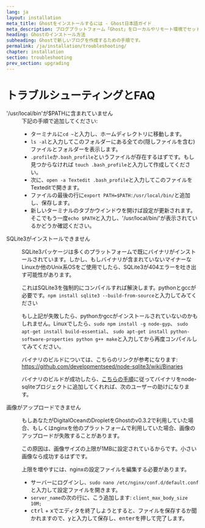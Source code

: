 ```yaml
---
lang: ja
layout: installation
meta_title: Ghostをインストールするには - Ghost日本語ガイド
meta_description: ブログプラットフォーム「Ghost」をローカルやリモート環境でセットアップするための手順です。
heading: Ghostのインストール方法
subheading: Ghostで新しいブログを作成するための手順です。
permalink: /ja/installation/troubleshooting/
chapter: installation
section: troubleshooting
prev_section: upgrading
---
```



# トラブルシューティングとFAQ <a id="troubleshooting"></a>

<dl>
    <dt id="export-path">'/usr/local/bin'が$PATHに含まれていません</dt>
    <dd>下記の手順で追加してください:
        <ul>
            <li>ターミナルに<code>cd ~</code>と入力し、ホームディレクトリに移動します。</li>
            <li><code>ls -al</code>と入力してこのフォルダーにある全ての(隠しファイルを含む)ファイルとフォルダーを表示します。</li>
            <li><code class="path">.profile</code>か<code class="path">.bash_profile</code>というファイルが存在するはずです。もし見つからなければ <code>touch .bash_profile</code>と入力して作成してください。</li>
            <li>次に、<code>open -a Textedit .bash_profile</code>と入力してこのファイルをTexteditで開きます。</li>
            <li>ファイルの最後の行に<code>export PATH=$PATH:/usr/local/bin/</code>と追加し、保存します。</li>
            <li>新しいターミナルのタブかウインドウを開けば設定が更新されます。そこでもう一度<code>echo $PATH</code>と入力し、'/usr/local/bin/'が表示されているかどうか確認ください。</li>
        </ul>
    </dd>
    <dt id="sqlite3-errors">SQLite3がインストールできません</dt>
    <dd>
        <p>SQLite3パッケージは多くのプラットフォームで既にバイナリがインストールされています。しかし、もしバイナリが含まれていないマイナーなLinuxか他のUnix系OSをご使用でしたら、SQLite3が404エラーを吐き出す可能性があります。</p>
        <p>これはSQLite3を強制的にコンパイルすれば解決します。pythonとgccが必要です。<code>npm install sqlite3 --build-from-source</code>と入力してみてください</p>
        <p>もし上記が失敗したら、pythonかgccがインストールされていないのかもしれません。Linuxでしたら、<code>sudo npm install -g node-gyp</code>、 <code>sudo apt-get install build-essential</code>、 <code>sudo apt-get install python-software-properties python g++ make</code>と入力してから再度コンパイルしてみてください。</p>
        <p>バイナリのビルドについては、こちらのリンクが参考になります: <a href="https://github.com/developmentseed/node-sqlite3/wiki/Binaries">https://github.com/developmentseed/node-sqlite3/wiki/Binaries</a></p>
        <p>バイナリのビルドが成功したら、<a href="https://github.com/developmentseed/node-sqlite3/wiki/Binaries#creating-new-binaries">こちらの手順</a>に従ってバイナリをnode-sqliteプロジェクトに追加してくれれば、次のユーザーの助けになります。</p>
    </dd>
    <dt id="image-uploads">画像がアップロードできません</dt>
    <dd>
        <p>もしあなたがDigitalOceanのDropletをGhostのv0.3.2で利用していた場合、もしくはnginxを他のプラットフォームで利用していた場合、画像のアップロードが失敗することがあります。</p>
        <p>この原因は、画像サイズの上限が1MBに設定されているからです。小さい画像なら成功するはずです。</p>
        <p>上限を増やすには、nginxの設定ファイルを編集する必要があります。</p>
        <ul>
            <li>サーバーにログインし、<code>sudo nano /etc/nginx/conf.d/default.conf</code>と入力して設定ファイルを開きます。</li>
            <li><code>server_name</code>の次の行に、こう追加します: <code>client_max_body_size 10M;</code></li>
            <li><kbd>ctrl</kbd> + <kbd>x</kbd>でエディタを終了しようとすると、ファイルを保存するか聞かれますので、<kbd>y</kbd>と入力して保存し、<kbd>enter</kbd>を押して完了します。</li>
        </ul>
    </dd>
</dl>

